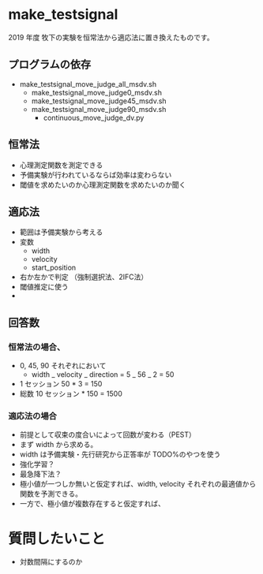 # make_testsignal

2019 年度 牧下の実験を恒常法から適応法に置き換えたものです。

## プログラムの依存

- make_testsignal_move_judge_all_msdv.sh
  - make_testsignal_move_judge0_msdv.sh
  - make_testsignal_move_judge45_msdv.sh
  - make_testsignal_move_judge90_msdv.sh
    - continuous_move_judge_dv.py
    
## 恒常法

- 心理測定関数を測定できる
- 予備実験が行われているならば効率は変わらない
- 閾値を求めたいのか心理測定関数を求めたいのか聞く

## 適応法

- 範囲は予備実験から考える
- 変数
  - width
  - velocity
  - start_position
- 右か左かで判定 （強制選択法、2IFC法）
- 閾値推定に使う
- 



## 回答数

### 恒常法の場合、

- 0, 45, 90 それぞれにおいて
  - width _ velocity _ direction = 5 _ 56 _ 2 = 50
- 1 セッション 50 \* 3 = 150
- 総数 10 セッション \* 150 = 1500

### 適応法の場合

- 前提として収束の度合いによって回数が変わる（PEST）
- まず width から求める。
- width は予備実験・先行研究から正答率が TODO%のやつを使う
- 強化学習？
- 最急降下法？
- 極小値が一つしか無いと仮定すれば、width, velocity それぞれの最適値から関数を予測できる。
- 一方で、極小値が複数存在すると仮定すれば、


# 質問したいこと

- 対数間隔にするのか
